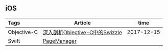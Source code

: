 ## iOS

| Tags        | Article                                                      | time       |
| :---------- | ------------------------------------------------------------ | ---------- |
| Objective-C | <a href="https://github.com/policp/workAnalyze/blob/master/%E6%B7%B1%E5%85%A5%E5%89%96%E6%9E%90Objective-C%E4%B8%AD%E7%9A%84Swizzle.md">深入剖析Objective-C中的Swizzle</a> | 2017-12-15 |
| Swift       | <a href="https://github.com/policp/page-manager" >PageManager</a> |            |

